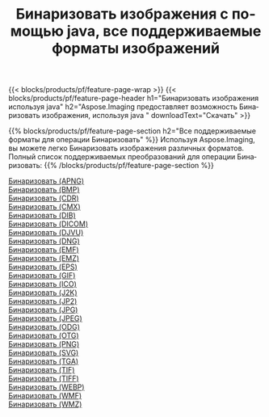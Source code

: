 ﻿---
title: Бинаризовать изображения с помощью java, все поддерживаемые форматы изображений 
weight: 3920
url: /ru/java/binarize 
lang: ru
langdirlevel: 2
locales: zh-hans,ja,it,ru,de,es,fr,nl,id,lt,pl,pt,vi,tr,ko,zh-hant,ar,hi,th,sv,cs,uk,he
description: Используя Aspose.Imaging, вы можете легко Бинаризовать изображения используя java
---

{{< blocks/products/pf/feature-page-wrap >}}
{{< blocks/products/pf/feature-page-header h1="Бинаризовать изображения используя java" h2="Aspose.Imaging предоставляет возможность Бинаризовать изображения, используя java " downloadText="Скачать" >}}


{{% blocks/products/pf/feature-page-section  h2="Все поддерживаемые форматы для операции Бинаризовать" %}}
Используя Aspose.Imaging, вы можете легко Бинаризовать изображения различных форматов.
<br/>
Полный список поддерживаемых преобразований для операции Бинаризовать:
{{% /blocks/products/pf/feature-page-section %}}
<div class="container-fluid productfamilypage bg-gray">
    <div class="convertypes bg-gray agp-content section">
        <div class="container">
		<div class="row other-converters">
		    <div class='col-md-2 other-converter remove-lp remove-rp'><a href="/imaging/ru/java/binarize/apng" >Бинаризовать (APNG)</a></div><div class='col-md-2 other-converter remove-lp remove-rp'><a href="/imaging/ru/java/binarize/bmp" >Бинаризовать (BMP)</a></div><div class='col-md-2 other-converter remove-lp remove-rp'><a href="/imaging/ru/java/binarize/cdr" >Бинаризовать (CDR)</a></div><div class='col-md-2 other-converter remove-lp remove-rp'><a href="/imaging/ru/java/binarize/cmx" >Бинаризовать (CMX)</a></div><div class='col-md-2 other-converter remove-lp remove-rp'><a href="/imaging/ru/java/binarize/dib" >Бинаризовать (DIB)</a></div><div class='col-md-2 other-converter remove-lp remove-rp'><a href="/imaging/ru/java/binarize/dicom" >Бинаризовать (DICOM)</a></div><div class='col-md-2 other-converter remove-lp remove-rp'><a href="/imaging/ru/java/binarize/djvu" >Бинаризовать (DJVU)</a></div><div class='col-md-2 other-converter remove-lp remove-rp'><a href="/imaging/ru/java/binarize/dng" >Бинаризовать (DNG)</a></div><div class='col-md-2 other-converter remove-lp remove-rp'><a href="/imaging/ru/java/binarize/emf" >Бинаризовать (EMF)</a></div><div class='col-md-2 other-converter remove-lp remove-rp'><a href="/imaging/ru/java/binarize/emz" >Бинаризовать (EMZ)</a></div><div class='col-md-2 other-converter remove-lp remove-rp'><a href="/imaging/ru/java/binarize/eps" >Бинаризовать (EPS)</a></div><div class='col-md-2 other-converter remove-lp remove-rp'><a href="/imaging/ru/java/binarize/gif" >Бинаризовать (GIF)</a></div><div class='col-md-2 other-converter remove-lp remove-rp'><a href="/imaging/ru/java/binarize/ico" >Бинаризовать (ICO)</a></div><div class='col-md-2 other-converter remove-lp remove-rp'><a href="/imaging/ru/java/binarize/j2k" >Бинаризовать (J2K)</a></div><div class='col-md-2 other-converter remove-lp remove-rp'><a href="/imaging/ru/java/binarize/jp2" >Бинаризовать (JP2)</a></div><div class='col-md-2 other-converter remove-lp remove-rp'><a href="/imaging/ru/java/binarize/jpg" >Бинаризовать (JPG)</a></div><div class='col-md-2 other-converter remove-lp remove-rp'><a href="/imaging/ru/java/binarize/jpeg" >Бинаризовать (JPEG)</a></div><div class='col-md-2 other-converter remove-lp remove-rp'><a href="/imaging/ru/java/binarize/odg" >Бинаризовать (ODG)</a></div><div class='col-md-2 other-converter remove-lp remove-rp'><a href="/imaging/ru/java/binarize/otg" >Бинаризовать (OTG)</a></div><div class='col-md-2 other-converter remove-lp remove-rp'><a href="/imaging/ru/java/binarize/png" >Бинаризовать (PNG)</a></div><div class='col-md-2 other-converter remove-lp remove-rp'><a href="/imaging/ru/java/binarize/svg" >Бинаризовать (SVG)</a></div><div class='col-md-2 other-converter remove-lp remove-rp'><a href="/imaging/ru/java/binarize/tga" >Бинаризовать (TGA)</a></div><div class='col-md-2 other-converter remove-lp remove-rp'><a href="/imaging/ru/java/binarize/tif" >Бинаризовать (TIF)</a></div><div class='col-md-2 other-converter remove-lp remove-rp'><a href="/imaging/ru/java/binarize/tiff" >Бинаризовать (TIFF)</a></div><div class='col-md-2 other-converter remove-lp remove-rp'><a href="/imaging/ru/java/binarize/webp" >Бинаризовать (WEBP)</a></div><div class='col-md-2 other-converter remove-lp remove-rp'><a href="/imaging/ru/java/binarize/wmf" >Бинаризовать (WMF)</a></div><div class='col-md-2 other-converter remove-lp remove-rp'><a href="/imaging/ru/java/binarize/wmz" >Бинаризовать (WMZ)</a></div>
                </div>
        </div>
    </div>
</div>
<br/>
